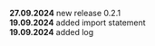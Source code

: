 **27.09.2024** new release 0.2.1<br>
**19.09.2024** added import statement<br>
**19.09.2024** added log
